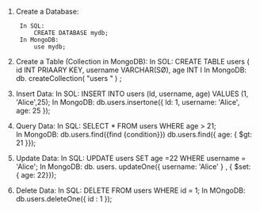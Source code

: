 
1. Create a Database:

		In SQL:
			CREATE DATABASE mydb;
		In MongoDB:
			use mydb;
	
2.  Create a Table (Collection in MongoDB):
		In SOL:
			CREATE TABLE users (
			id INT PRIAARY KEY,
			username VARCHAR(SØ),
			age INT I
		In MongoDB:
			db. createCollection( "users " ) ;
			
3.  Insert Data:
		In SOL:
			INSERT INTO users (ld, username, age)
			VALUES (1, 'Alice',25);
		In MongoDB:
			db.users.insertone({ ld: 1, username: 'Alice', age: 25 });
			
4. Query Data:
		In SQL:
			SELECT * FROM users WHERE age > 21;		
		In MongoDB:
			db.users.find({find {condition}})
				db.users.find({ age: { $gt: 21 }});

5. Update Data:
		In SQL:
			UPDATE users SET age =22 WHERE username = 'Alice';
		In MongoDB:
			db. users. updateOne({ username: 'Alice' } , { $set: { age: 22}});
6. Delete Data:
		In SQL: 
			DELETE FROM users WHERE id = 1;
		In MOngoDB:
			db.users.deleteOne({ id : 1 });